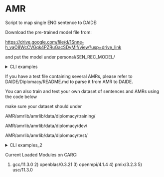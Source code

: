 # AMR



Script to map single ENG sentence to DAIDE:

Download the pre-trained model file from:

https://drive.google.com/file/d/1Snne-h_vaO8WcCVGqk4PZRuGacSDyMif/view?usp=drive_link

and put the model under personal/SEN_REC_MODEL/

<details>
<summary>CLI examples</summary>

```
python single.py --english "I propose ally between us" --sender "Russia" --recipient "Turkey"
``` 
</details>

If you have a test file containing several AMRs, please refer to DAIDE/Diplomacy/README.md to parse it from AMR to DAIDE.

You can also train and test your own dataset of sentences and AMRs using the code below

make sure your dataset should under 

AMR/amrlib/amrlib/data/diplomacy/training/

AMR/amrlib/amrlib/data/diplomacy/dev/

AMR/amrlib/amrlib/data/diplomacy/test/

<details>
<summary>CLI examples_2</summary>

```
cd AMR/amrlib/scripts/33_Model_Parse_XFM
python 10_Collect_AMR_Data.py
python 20_Train_Model.py
python 22_Test_Model.py
``` 
</details>

Current Loaded Modules on CARC:
1) gcc/11.3.0   2) openblas/0.3.21   3) openmpi/4.1.4   4) pmix/3.2.3   5) usc/11.3.0 